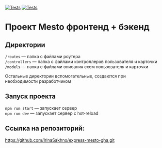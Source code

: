 [![Tests](../../actions/workflows/tests-13-sprint.yml/badge.svg)](../../actions/workflows/tests-13-sprint.yml) [![Tests](../../actions/workflows/tests-14-sprint.yml/badge.svg)](../../actions/workflows/tests-14-sprint.yml)
# Проект Mesto фронтенд + бэкенд


## Директории

`/routes` — папка с файлами роутера  
`/controllers` — папка с файлами контроллеров пользователя и карточки   
`/models` — папка с файлами описания схем пользователя и карточки  
  
Остальные директории вспомогательные, создаются при необходимости разработчиком

## Запуск проекта

`npm run start` — запускает сервер   
`npm run dev` — запускает сервер с hot-reload

## Ссылка на репозиторий:
https://github.com/IrinaSakhno/express-mesto-gha.git

